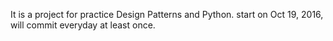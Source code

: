 It is a project for practice Design Patterns and Python.
start on Oct 19, 2016, will commit everyday at least once.

